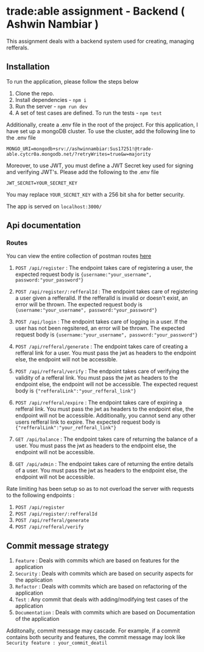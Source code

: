 # trade:able assignment - Backend ( Ashwin Nambiar )

This assignment deals with a backend system used for creating, managing refferals.

## Installation 

To run the application, please follow the steps below

1. Clone the repo.
2. Install dependencies - `npm i`
3. Run the server - `npm run dev`
4. A set of test cases are defined. To run the tests - `npm test`

Additionally, create a .env file in the root of the project. For this application, I have set up a mongoDB cluster. To use the cluster, add the following line to the .env file

`MONGO_URI=mongodb+srv://ashwinnambiar:Sus17251!@trade-able.cytcr0a.mongodb.net/?retryWrites=true&w=majority`

Moreover, to use JWT, you must define a JWT Secret key used for signing and verifying JWT's. Please add the following to the .env file 

`JWT_SECRET=YOUR_SECRET_KEY`

You may replace `YOUR_SECRET_KEY` with a 256 bit sha for better security.

The app is served on `localhost:3000/`

## Api documentation 

### Routes

You can view the entire collection of postman routes [here](https://app.getpostman.com/join-team?invite_code=1a59156cc62442d169351c5c3330c9b7&target_code=98437d2ea263b5133e4cfc222239c79d) 

1. `POST /api/register` : The endpoint takes care of registering a user, the expected request body is 
    `{username:"your_username", password:"your_password"}`

2. `POST /api/register/:refferalId` : The endpoint takes care of registering a user given a refferalId. If the refferalId is invalid or doesn't exist, an error will be thrown. The expected request body is `{username:"your_username", password:"your_password"}`

3. `POST /api/login` : The endpoint takes care of logging in a user. If the user has not been regsitered, an error will be thrown.  The expected request body is `{username:"your_username", password:"your_password"}`

4. `POST /api/refferal/generate` : The endpoint takes care of creating a refferal link for a user. You must pass the jwt as headers to the endpoint else, the endpoint will not be accessible.

5. `POST /api/refferal/verify` : The endpoint takes care of verifying the validity of a refferal link. You must pass the jwt as headers to the endpoint else, the endpoint will not be accessible. The expected request body is `{"refferalLink":"your_refferal_link"}`

6. `POST /api/refferal/expire` : The endpoint takes care of expiring a refferal link. You must pass the jwt as headers to the endpoint else, the endpoint will not be accessible. Additionally, you cannot send any other users refferal link to expire. The expected request body is `{"refferalLink":"your_refferal_link"}`

7. `GET /api/balance` : The endpoint takes care of returning the balance of a user. You must pass the jwt as headers to the endpoint else, the endpoint will not be accessible.

8. `GET /api/admin` : The endpoint takes care of returning the entire details of a user. You must pass the jwt as headers to the endpoint else, the endpoint will not be accessible.

Rate limiting has been setup so as to not overload the server with requests to the following endpoints :

1. `POST /api/register`
2. `POST /api/register/:refferalId`
3. `POST /api/refferal/generate` 
4. `POST /api/refferal/verify`

## Commit message strategy

1. `Feature` : Deals with commits which are based on features for the application
2. `Security` : Deals with commits which are based on security aspects for the application
3. `Refactor` : Deals with commits which are based on refactoring of the application
4. `Test` : Any commit that deals with adding/modifying test cases of the application
5. `Documentation` : Deals with commits which are based on Documentation of the application

Additonally, commit message may cascade. For example, if a commit contains both security and features, the commit message may look like `Security feature : your_commit_deatil`
